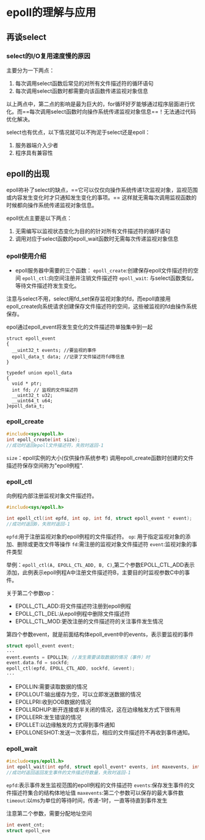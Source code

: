 # epoll的理解与应用

## 再谈select
### select的I/O复用速度慢的原因
主要分为一下两点：
1. 每次调用select函数后常见的对所有文件描述符的循环语句
2. 每次调用select函数时都需要向该函数传递监视对象信息

以上两点中，第二点的影响是最为巨大的，for循环好歹能够通过程序层面进行优化。而==每次调用select函数时向操作系统传递监视对象信息==！无法通过代码优化解决。

select也有优点，以下情况就可以不拘泥于select还是epoll：
1. 服务器端介入少者
2. 程序具有兼容性

## epoll的出现
epoll祢补了select的缺点，==它可以仅仅向操作系统传递1次监视对象，监视范围或内容发生变化时才只通知发生变化的事项。== 这样就无需每次调用监视函数的时候都向操作系统传递监视对象信息。

epoll优点主要是以下两点：
1. 无需编写以监视状态变化为目的的针对所有文件描述符的循环语句
2. 调用对应于select函数的epoll_wait函数时无需每次传递监视对象信息

### epoll使用介绍

- epoll服务器中需要的三个函数：
`epoll_create`:创建保存epoll文件描述符的空间
`epoll_ctl`:向空间注册并注销文件描述符
`epoll_wait`: 与select函数类似，等待文件描述符发生变化。

注意与select不用，select用fd_set保存监视对象的fd，而epoll直接用epoll_create向系统请求创建保存文件描述符的空间，这些被监视的fd由操作系统保存。

epol通过epoll_event将发生变化的文件描述符单独集中到一起
```
struct epoll_event
{
  __uint32_t events; //要监视的事件
  epoll_data_t data; //记录了文件描述符fd等信息
}
```
```
typedef union epoll_data
{
  void * ptr;
  int fd; // 监视的文件描述符
  __uint32_t u32;
  __uint64_t u64;
}epoll_data_t;
```

### epoll_create
```c
#include<sys/epoll.h>
int epoll_create(int size);
//成功时返回epoll文件描述符，失败时返回-1
```
`size`：epoll实例的大小(仅供操作系统参考)
调用epoll_create函数时创建的文件描述符保存空间称为"epoll例程".

### epoll_ctl
向例程内部注册监视对象文件描述符。
```c
#include<sys/epoll.h>

int epoll_ctl(int epfd, int op, int fd, struct epoll_event * event);
//成功时返回0，失败时返回-1
```
`epfd`:用于注册监视对象的epoll例程的文件描述符。
`op`: 用于指定监视对象的添加、删除或更改文件等操作
`fd`:需注册的监视对象文件描述符
`event`:监视对象的事件类型

举例：`epoll_ctl(A, EPOLL_CTL_ADD, B, C)`,第二个参数EPOLL_CTL_ADD表示添加，此例表示epoll例程A中注册文件描述符B，主要目的时监视参数C中的事件。

关于第二个参数op：
- EPOLL_CTL_ADD:将文件描述符注册到epoll例程
- EPOLL_CTL_DEL:从epoll例程中删除文件描述符
- EPOLL_CTL_MOD:更改注册的文件描述符的关注事件发生情况

第四个参数event，就是前面结构体epoll_event中的events，表示要监视的事件
```c
struct epoll_event event;
···
event.events = EPOLLIN; //发生需要读取数据的情况（事件）时
event.data.fd = sockfd; 
epoll_ctl(epfd, EPOLL_CTL_ADD, sockfd, &event);
···
```
- EPOLLIN:需要读取数据的情况
- EPOLLOUT:输出缓存为空，可以立即发送数据的情况
- EPOLLPRI:收到OOB数据的情况
- EPOLLRDHUP:断开连接或半关闭的情况，这在边缘触发方式下很有用
- EPOLLERR:发生错误的情况
- EPOLLET:以边缘触发的方式得到事件通知
- EPOLLONESHOT:发送一次事件后，相应的文件描述符不再收到事件通知。

### epoll_wait
```c
#include<sys/epoll.h>
int epoll_wait(int epfd, struct epoll_event* events, int maxevents, int timeout)
//成功时返回返回发生事件的文件描述符数量，失败时返回-1
```
`epfd`:表示事件发生监视范围的epoll例程的文件描述符
`events`:保存发生事件的文件描述符集合的结构体地址值
`maxevents`:第二个参数可以保存的最大事件数
`timeout`:以ms为单位的等待时间，传递-1时，一直等待直到事件发生

注意第二个参数，需要分配地址空间
```c
int event_cnt;
struct epoll_eve
```
